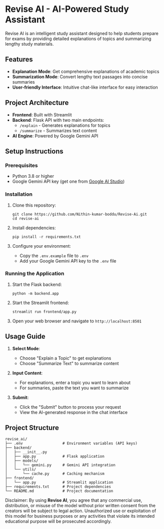 # Revise AI - AI-Powered Study Assistant

Revise AI is an intelligent study assistant designed to help students prepare for exams by providing detailed explanations of topics and summarizing lengthy study materials.

## Features

- **Explanation Mode**: Get comprehensive explanations of academic topics
- **Summarization Mode**: Convert lengthy text passages into concise summaries
- **User-friendly Interface**: Intuitive chat-like interface for easy interaction

## Project Architecture

- **Frontend**: Built with Streamlit
- **Backend**: Flask API with two main endpoints:
  - `/explain` - Generates explanations for topics
  - `/summarize` - Summarizes text content
- **AI Engine**: Powered by Google Gemini API

## Setup Instructions

### Prerequisites

- Python 3.8 or higher
- Google Gemini API key (get one from [Google AI Studio](https://ai.google.dev/))

### Installation

1. Clone this repository:

   ```
   git clone https://github.com/Nithin-kumar-boddu/Revise-Ai.git
   cd revise-ai
   ```

2. Install dependencies:

   ```
   pip install -r requirements.txt
   ```

3. Configure your environment:
   - Copy the `.env.example` file to `.env`
   - Add your Google Gemini API key to the `.env` file

### Running the Application

1. Start the Flask backend:

   ```
   python -m backend.app
   ```

2. Start the Streamlit frontend:

   ```
   streamlit run frontend/app.py
   ```

3. Open your web browser and navigate to `http://localhost:8501`

## Usage Guide

1. **Select Mode**:

   - Choose "Explain a Topic" to get explanations
   - Choose "Summarize Text" to summarize content

2. **Input Content**:

   - For explanations, enter a topic you want to learn about
   - For summaries, paste the text you want to summarize

3. **Submit**:
   - Click the "Submit" button to process your request
   - View the AI-generated response in the chat interface

## Project Structure

```
revise_ai/
├── .env                  # Environment variables (API keys)
├── backend/
│   ├── __init__.py
│   ├── app.py            # Flask application
│   ├── models/
│   │   └── gemini.py     # Gemini API integration
│   └── utils/
│       └── cache.py      # Caching mechanism
├── frontend/
│   └── app.py            # Streamlit application
├── requirements.txt      # Project dependencies
└── README.md             # Project documentation
```
Disclaimer:
By using **Revise AI**, you agree that any commercial use, distribution, or misuse of the model without prior written consent from the creators will be subject to legal action. Unauthorized use or exploitation of this model for business purposes or any activities that violate its intended educational purpose will be prosecuted accordingly.
